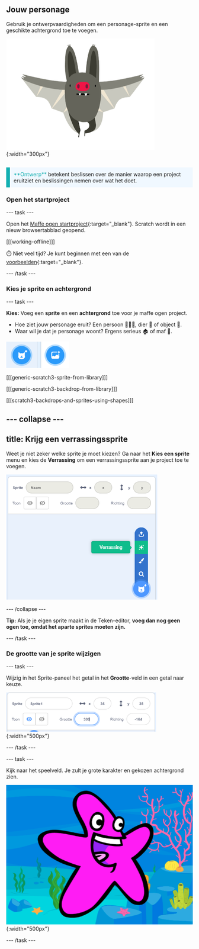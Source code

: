 ## Jouw personage

<div style="display: flex; flex-wrap: wrap">
<div style="flex-basis: 200px; flex-grow: 1; margin-right: 15px;">
Gebruik je ontwerpvaardigheden om een personage-sprite en een geschikte achtergrond toe te voegen. 
</div>
<div>

![Een groot personage.](images/character.png){:width="300px"}    

</div>
</div>

<p style="border-left: solid; border-width:10px; border-color: #0faeb0; background-color: aliceblue; padding: 10px;">
<span style="color: #0faeb0">**Ontwerp**</span> betekent beslissen over de manier waarop een project eruitziet en beslissingen nemen over wat het doet. 
</p>

### Open het startproject

--- task ---

Open het [Maffe ogen startproject](https://scratch.mit.edu/projects/582221984/editor){:target="_blank"}. Scratch wordt in een nieuw browsertabblad geopend.

[[[working-offline]]]

⏱️ Niet veel tijd? Je kunt beginnen met een van de [voorbeelden](https://scratch.mit.edu/studios/29029028){:target="_blank"}.

--- /task ---

### Kies je sprite en achtergrond

--- task ---

**Kies:** Voeg een **sprite** en een **achtergrond** toe voor je maffe ogen project.

+ Hoe ziet jouw personage eruit? Een persoon 🧜🏽‍♀️, dier 🐶 of object 🧸.
+ Waar wil je dat je personage woont? Ergens serieus 🏠 of maf 🎪.

![Het sprite pictogram en het achtergrondpictogram naast elkaar.](images/sprite-and-backdrop.png)

[[[generic-scratch3-sprite-from-library]]]

[[[generic-scratch3-backdrop-from-library]]]

[[[scratch3-backdrops-and-sprites-using-shapes]]]

--- collapse ---
---
title: Krijg een verrassingssprite
---

Weet je niet zeker welke sprite je moet kiezen? Ga naar het **Kies een sprite** menu en kies de **Verrassing** om een verrassingssprite aan je project toe te voegen.

![De optie 'Verrassing' in het menu 'Kies een sprite'.](images/surprise-sprite.png)

--- /collapse ---

**Tip:** Als je je eigen sprite maakt in de Teken-editor, **voeg dan nog geen ogen toe, omdat het aparte sprites moeten zijn.**

--- /task ---

### De grootte van je sprite wijzigen

--- task ---

Wijzig in het Sprite-paneel het getal in het **Grootte**-veld in een getal naar keuze.

![](images/size-property.png){:width="500px"}

--- /task ---

--- task ---

Kijk naar het speelveld. Je zult je grote karakter en gekozen achtergrond zien.

![](images/large-sprite-stage.png){:width="500px"}

--- /task ---
